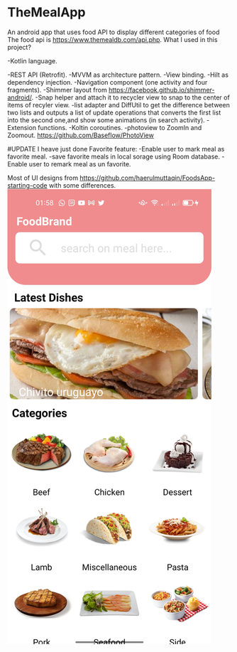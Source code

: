 # TheMealApp
An android app that uses food API to display different categories of food
The food api is https://www.themealdb.com/api.php.
What I used in this project?

-Kotlin language.

-REST API (Retrofit).
-MVVM as architecture pattern.
-View binding.
-Hilt as dependency injection.
-Navigation component (one activity and four fragments).
-Shimmer layout from https://facebook.github.io/shimmer-android/.
-Snap helper and attach it to recycler view to snap to the center of items of recyler view.
-list adapter and DiffUtil to get the difference between two lists and outputs a list of update operations that converts the first list into the second one,and show some animations (in search activity).
-Extension functions.
-Koltin coroutines.
-photoview to ZoomIn and Zoomout. https://github.com/Baseflow/PhotoView

#UPDATE
I heave just done Favorite feature:
  -Enable user to mark meal as favorite meal.
  -save favorite meals in local sorage using Room database.
  -Enable user to remark meal as un favorite.
  
Most of UI designs from https://github.com/haerulmuttaqin/FoodsApp-starting-code with some differences.
![](image.jpg)
